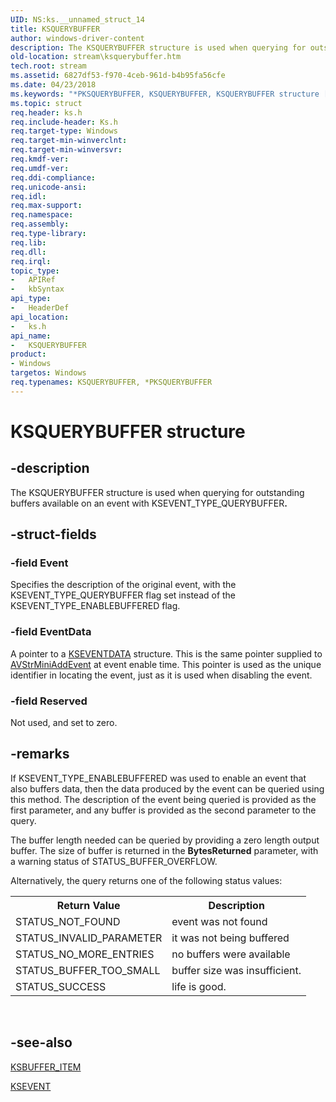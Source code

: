 ```yaml
---
UID: NS:ks.__unnamed_struct_14
title: KSQUERYBUFFER
author: windows-driver-content
description: The KSQUERYBUFFER structure is used when querying for outstanding buffers available on an event with KSEVENT_TYPE_QUERYBUFFER.
old-location: stream\ksquerybuffer.htm
tech.root: stream
ms.assetid: 6827df53-f970-4ceb-961d-b4b95fa56cfe
ms.date: 04/23/2018
ms.keywords: "*PKSQUERYBUFFER, KSQUERYBUFFER, KSQUERYBUFFER structure [Streaming Media Devices], PKSQUERYBUFFER, PKSQUERYBUFFER structure pointer [Streaming Media Devices], ks-struct_aa45ed01-603d-4452-8862-649a73361c48.xml, ks/KSQUERYBUFFER, ks/PKSQUERYBUFFER, stream.ksquerybuffer"
ms.topic: struct
req.header: ks.h
req.include-header: Ks.h
req.target-type: Windows
req.target-min-winverclnt: 
req.target-min-winversvr: 
req.kmdf-ver: 
req.umdf-ver: 
req.ddi-compliance: 
req.unicode-ansi: 
req.idl: 
req.max-support: 
req.namespace: 
req.assembly: 
req.type-library: 
req.lib: 
req.dll: 
req.irql: 
topic_type:
-	APIRef
-	kbSyntax
api_type:
-	HeaderDef
api_location:
-	ks.h
api_name:
-	KSQUERYBUFFER
product:
- Windows
targetos: Windows
req.typenames: KSQUERYBUFFER, *PKSQUERYBUFFER
---
```


# KSQUERYBUFFER structure


## -description


The KSQUERYBUFFER structure is used when querying for outstanding buffers available on an event with KSEVENT_TYPE_QUERYBUFFER<b>.</b>


## -struct-fields




### -field Event

Specifies the description of the original event, with the KSEVENT_TYPE_QUERYBUFFER flag set instead of the KSEVENT_TYPE_ENABLEBUFFERED flag.


### -field EventData

A pointer to a <a href="https://msdn.microsoft.com/library/windows/hardware/ff561750">KSEVENTDATA</a> structure. This is the same pointer supplied to <a href="https://msdn.microsoft.com/library/windows/hardware/ff554260">AVStrMiniAddEvent</a> at event enable time. This pointer is used as the unique identifier in locating the event, just as it is used when disabling the event.


### -field Reserved

Not used, and set to zero.


## -remarks



If KSEVENT_TYPE_ENABLEBUFFERED was used to enable an event that also buffers data, then the data produced by the event can be queried using this method. The description of the event being queried is provided as the first parameter, and any buffer is provided as the second parameter to the query.

The buffer length needed can be queried by providing a zero length output buffer. The size of buffer is returned in the <b>BytesReturned</b> parameter, with a warning status of STATUS_BUFFER_OVERFLOW.

Alternatively, the query returns one of the following status values:

<table>
<tr>
<th>Return Value</th>
<th>Description</th>
</tr>
<tr>
<td>
STATUS_NOT_FOUND

</td>
<td>
event was not found

</td>
</tr>
<tr>
<td>
STATUS_INVALID_PARAMETER

</td>
<td>
it was not being buffered

</td>
</tr>
<tr>
<td>
STATUS_NO_MORE_ENTRIES

</td>
<td>
no buffers were available

</td>
</tr>
<tr>
<td>
STATUS_BUFFER_TOO_SMALL

</td>
<td>
buffer size was insufficient.

</td>
</tr>
<tr>
<td>
STATUS_SUCCESS

</td>
<td>
life is good.

</td>
</tr>
</table>
 




## -see-also




<a href="https://msdn.microsoft.com/library/windows/hardware/ff560992">KSBUFFER_ITEM</a>



<a href="https://msdn.microsoft.com/library/windows/hardware/ff561744">KSEVENT</a>
 

 

